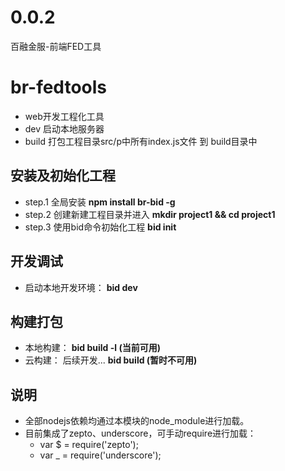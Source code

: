 # 0.0.2
百融金服-前端FED工具
# br-fedtools

- web开发工程化工具
- dev 启动本地服务器
- build 打包工程目录src/p中所有index.js文件 到 build目录中

## 安装及初始化工程
* step.1  全局安装 **npm install br-bid -g** 
* step.2  创建新建工程目录并进入 **mkdir project1 && cd project1** 
* step.3  使用bid命令初始化工程 **bid init**

## 开发调试
* 启动本地开发环境： **bid dev**

## 构建打包
* 本地构建： **bid build -l (当前可用)**
* 云构建： 后续开发...  **bid build (暂时不可用)**

## 说明
* 全部nodejs依赖均通过本模块的node_module进行加载。
* 目前集成了zepto、underscore，可手动require进行加载：
	* var $ = require('zepto');
	* var _ = require('underscore');
